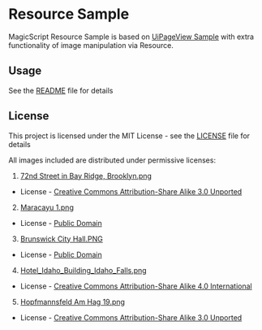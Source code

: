 # Resource Sample

MagicScript Resource Sample is based on [UiPageView Sample](../sample-ui-pageview/README.md) with extra functionality of image manipulation via Resource.

## Usage

See the [README](../README.md) file for details

## License

This project is licensed under the MIT License - see the [LICENSE](../LICENSE) file for details

All images included are distributed under permissive licenses:

1. [72nd Street in Bay Ridge, Brooklyn.png](https://commons.wikimedia.org/wiki/File:72nd_Street_in_Bay_Ridge,_Brooklyn.png)

- License - [Creative Commons Attribution-Share Alike 3.0 Unported](https://creativecommons.org/licenses/by-sa/3.0/deed.en)

2. [Maracayu 1.png](https://commons.wikimedia.org/wiki/File:Maracayu_1.png)

- License - [Public Domain](https://en.wikipedia.org/wiki/en:public_domain)

3. [Brunswick City Hall.PNG](https://commons.wikimedia.org/wiki/File:Brunswick_City_Hall.PNG)

- License - [Public Domain](https://en.wikipedia.org/wiki/en:public_domain)

4. [Hotel_Idaho_Building_Idaho_Falls.png](https://commons.wikimedia.org/wiki/File:Hotel_Idaho_Building_Idaho_Falls.png)

- License - [Creative Commons Attribution-Share Alike 4.0 International](https://creativecommons.org/licenses/by-sa/4.0/deed.en)

5. [Hopfmannsfeld Am Hag 19.png](https://commons.wikimedia.org/wiki/File:Hopfmannsfeld_Am_Hag_19.png)

- License - [Creative Commons Attribution-Share Alike 3.0 Unported](https://creativecommons.org/licenses/by-sa/3.0/deed.en)

